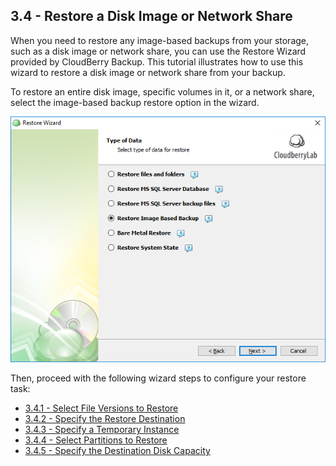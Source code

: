 ## 3.4 - Restore a Disk Image or Network Share

When you need to restore any image-based backups from your storage, such as a disk image or network share, you can use the Restore Wizard provided by CloudBerry Backup. This tutorial illustrates how to use this wizard to restore a disk image or network share from your backup.

To restore an entire disk image, specific volumes in it, or a network share, select the image-based backup restore option in the wizard.

![](/assets/restore-image-choice.png)

Then, proceed with the following wizard steps to configure your restore task:

* [3.4.1 - Select File Versions to Restore](/chapter1/step-3-choose-data-to-restore/34-restore-a-disk-image-or-network-share/341-select-file-versions-to-restore.md)
* [3.4.2 - Specify the Restore Destination](/chapter1/step-3-choose-data-to-restore/34-restore-a-disk-image-or-network-share/342-specify-the-restore-destination.md)
* [3.4.3 - Specify a Temporary Instance](/chapter1/step-3-choose-data-to-restore/34-restore-a-disk-image-or-network-share/343-specify-a-temporary-instance.md)
* [3.4.4 - Select Partitions to Restore](/chapter1/step-3-choose-data-to-restore/34-restore-a-disk-image-or-network-share/344-select-partitions.md)
* [3.4.5 - Specify the Destination Disk Capacity](/chapter1/step-3-choose-data-to-restore/34-restore-a-disk-image-or-network-share/36-specify-the-disk-capacity.md)



